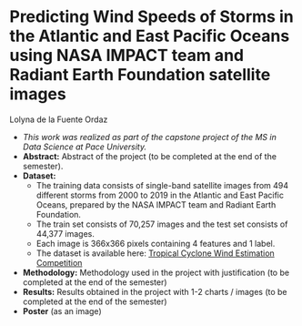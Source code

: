 # Predicting Wind Speeds of Storms in the Atlantic and East Pacific Oceans using NASA IMPACT team and Radiant Earth Foundation satellite images

Lolyna de la Fuente Ordaz

* *This work was realized as part of the capstone project of the MS in Data Science at Pace University.*
* **Abstract:** Abstract of the project (to be completed at the end of the semester).
* **Dataset:**
   * The training data consists of single-band satellite images from 494 different storms from 2000 to 2019 in the Atlantic and East Pacific Oceans, prepared by the NASA IMPACT team and Radiant Earth Foundation.
   * The train set consists of  70,257 images and the test set consists of 44,377 images.
   * Each image is 366x366 pixels containing 4 features and 1 label.
   * The dataset is available here: [Tropical Cyclone Wind Estimation Competition](https://source.coop/repositories/nasa/tropical-storm-competition/access)
* **Methodology:** Methodology used in the project with justification (to be completed at the end of the semester)
* **Results:** Results obtained in the project with 1-2 charts / images (to be completed at the end of the semester)
* **Poster** (as an image)
